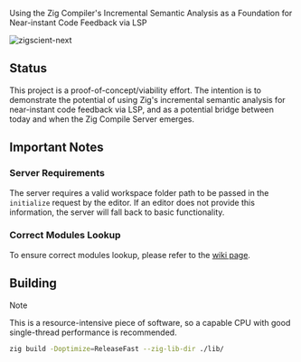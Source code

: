 Using the Zig Compiler's Incremental Semantic Analysis as a Foundation for Near-instant Code Feedback via LSP

![zigscient-next](https://github.com/user-attachments/assets/a170b5f0-5aaf-47f3-8935-a27ef3684f52)

**Status**
----------------

This project is a proof-of-concept/viability effort. The intention is to demonstrate the potential of using Zig's incremental semantic analysis for near-instant code feedback via LSP, and as a potential bridge between today and when the Zig Compile Server emerges.

**Important Notes**
-------------------

### Server Requirements

The server requires a valid workspace folder path to be passed in the `initialize` request by the editor. If an editor does not provide this information, the server will fall back to basic functionality.

### Correct Modules Lookup

To ensure correct modules lookup, please refer to the [wiki page](https://github.com/llogick/zigscient/wiki/Modules:-Switching-%60root_id%60).

## Building
>[!NOTE]
> This is a resource-intensive piece of software, so a capable CPU with good single-thread performance is recommended.

```bash
zig build -Doptimize=ReleaseFast --zig-lib-dir ./lib/
```
